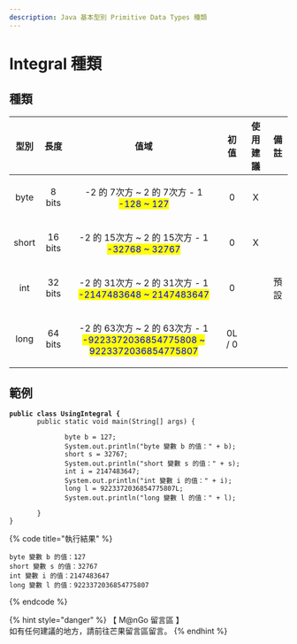 ```yaml
---
description: Java 基本型別 Primitive Data Types 種類
---
```


# Integral 種類

## 種類

|   型別  |    長度   |                                                       值域                                                       |   初值   | 使用建議 |  備註 |
| :---: | :-----: | :------------------------------------------------------------------------------------------------------------: | :----: | :--: | :-: |
|  byte |  8 bits |                 <p>-2 的  7次方 ~ 2 的  7次方 - 1<br><mark style="color:blue;">-128 ~ 127</mark></p>                 |    0   |   X  |     |
| short | 16 bits |               <p>-2 的 15次方 ~ 2 的 15次方 - 1<br><mark style="color:blue;">-32768 ~ 32767</mark></p>               |    0   |   X  |     |
|  int  | 32 bits |          <p>-2 的 31次方 ~ 2 的 31次方 - 1<br><mark style="color:blue;">-2147483648 ~ 2147483647</mark></p>          |    0   |      |  預設 |
|  long | 64 bits | <p>-2 的 63次方 ~ 2 的 63次方 - 1<br><mark style="color:blue;">-9223372036854775808 ~ 9223372036854775807</mark></p> | 0L / 0 |      |     |

## 範例

<pre class="language-java" data-title="UsingIntegral.java" data-line-numbers><code class="lang-java"><strong>public class UsingIntegral {
</strong>       public static void main(String[] args) {

              byte b = 127;
              System.out.println("byte 變數 b 的值：" + b);
              short s = 32767;
              System.out.println("short 變數 s 的值：" + s);
              int i = 2147483647;
              System.out.println("int 變數 i 的值：" + i);
              long l = 9223372036854775807L;
              System.out.println("long 變數 l 的值：" + l);              

       }
}</code></pre>

{% code title="執行結果" %}
```
byte 變數 b 的值：127
short 變數 s 的值：32767
int 變數 i 的值：2147483647
long 變數 l 的值：9223372036854775807
```
{% endcode %}

{% hint style="danger" %}
【 M@nGo 留言區 】\
如有任何建議的地方，請前往芒果留言區留言。
{% endhint %}
